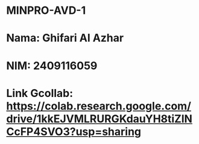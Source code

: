 # MINPRO-AVD-1
# Nama: Ghifari Al Azhar
# NIM: 2409116059
# Link Gcollab: https://colab.research.google.com/drive/1kkEJVMLRURGKdauYH8tiZlNCcFP4SVO3?usp=sharing
